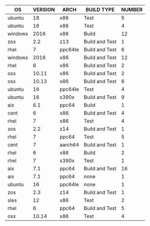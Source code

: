 | OS | VERSION | ARCH | BUILD TYPE | NUMBER |
| --- | --- | --- | --- | --- |
|ubuntu|18|x86|Test|5|
|ubuntu|16|x86|Test|4|
|windows|2016|x86|Build|12|
|zos|2.2|z13|Build and Test|1|
|rhel|7|ppc64le|Build and Test|6|
|windows|2016|x86|Build and Test|12|
|rhel|6|x86|Build and Test|2|
|osx|10.11|x86|Build and Test|2|
|osx|10.13|x86|Build and Test|6|
|ubuntu|16|ppc64le|Test|4|
|ubuntu|16|s390x|Build and Test|9|
|aix|6.1|ppc64|Build|1|
|cent|6|x86|Build and Test|4|
|rhel|7|x86|Test|4|
|zos|2.2|z14|Build and Test|1|
|rhel|7|ppc64|Test|5|
|cent|7|aarch64|Build and Test|1|
|rhel|6|x86|Build|2|
|rhel|7|s390x|Test|1|
|aix|7.1|ppc64|Build and Test|16|
|aix|7.1|ppc64|none|1|
|ubuntu|16|ppc64le|none|1|
|zos|2.3|z14|Build and Test|1|
|sles|12|x86|Test|2|
|rhel|6|ppc64|Build and Test|5|
|osx|10.14|x86|Test|4|
